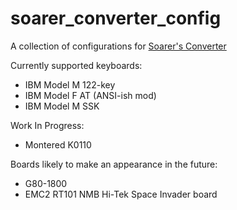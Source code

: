 
# soarer_converter_config

A collection of configurations for [Soarer's Converter](https://deskthority.net/workshop-f7/xt-at-ps2-terminal-to-usb-converter-with-nkro-t2510.html#p44332)

Currently supported keyboards:

- IBM Model M 122-key
- IBM Model F AT (ANSI-ish mod)
- IBM Model M SSK

Work In Progress:

- Montered K0110

Boards likely to make an appearance in the future:

- G80-1800
- EMC2 RT101 NMB Hi-Tek Space Invader board
